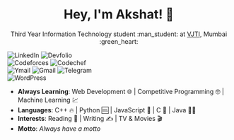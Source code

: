 <h1 align="center">Hey, I'm Akshat! 👋</h1>
<p align="center">Third Year Information Technology student :man_student: at <a href="https://vjtimumbai.in/">VJTI</a>, Mumbai :green_heart:</p>

![LinkedIn](https://img.shields.io/badge/akshatshah__21-0077b5?style=for-the-badge&logo=Linkedin&logoColor=white?link=https://www.linkedin.com/in/akshatshah21) 
![Devfolio](https://img.shields.io/badge/Devfolio-akshatshah__21-3770ff?style=for-the-badge&?link=https://devfolio.co/@akshatshah_21)  
![Codeforces](https://img.shields.io/badge/hades__21-lightgrey?style=for-the-badge&logo=codeforces&logoColor=white?link=https://codeforces.com/profile/hades_21) 
![Codechef](https://img.shields.io/badge/hades__21-5b4638?style=for-the-badge&logo=codechef&logoColor=white?link=https://www.codechef.com/users/hades_21)  
![Ymail](https://img.shields.io/badge/akshatshah__21%40yahoo.in-6001d2?style=for-the-badge&logo=yahoo!) 
![Gmail](https://img.shields.io/badge/anshah__b18%40it.vjti.ac.in-d14836?style=for-the-badge&logo=gmail&logoColor=white) 
![Telegram](https://img.shields.io/badge/Hades__218-9cf?style=for-the-badge&logo=telegram&logoColor=white?link=https://t.me/Hades_218)  
![WordPress](https://img.shields.io/badge/imagination_boundless-21759b?style=for-the-badge&logo=wordpress&logoColor=white?link=https://imaginationboundless.wordpress.com/) 

- **Always Learning**: Web Development  :globe_with_meridians:  |  Competitive Programming  :nerd_face:  |  Machine Learning  :chart:
- **Languages**: C++  :fire:  |  Python  :cool:  |  JavaScript  :yellow_heart:  |  C  :monocle_face:  |  Java  :man_shrugging:
- **Interests**: Reading  :green_book:  |  Writing  :writing_hand:  |  TV & Movies  :clapper: 
- **Motto**: _Always have a motto_
<!--
**akshatshah21/akshatshah21** is a ✨ _special_ ✨ repository because its `README.md` (this file) appears on your GitHub profile.

Here are some ideas to get you started:

- 🔭 I’m currently working on ...
- 🌱 I’m currently learning ...
- 👯 I’m looking to collaborate on ...
- 🤔 I’m looking for help with ...
- 💬 Ask me about ...
- 📫 How to reach me: ...
- 😄 Pronouns: ...
- ⚡ Fun fact: ...
-->
